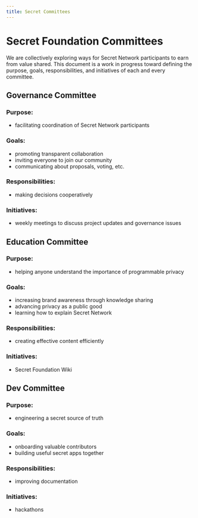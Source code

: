 ```yaml
---
title: Secret Committees
---
```


# Secret Foundation Committees

We are collectively exploring ways for Secret Network participants to earn from value shared. This document is a work in progress toward defining the purpose, goals, responsibilities, and initiatives of each and every committee.

## Governance Committee
### Purpose:
* facilitating coordination of Secret Network participants
### Goals: 
* promoting transparent collaboration
* inviting everyone to join our community
* communicating about proposals, voting, etc.
### Responsibilities:
* making decisions cooperatively
### Initiatives:
* weekly meetings to discuss project updates and governance issues

## Education Committee
### Purpose:
* helping anyone understand the importance of programmable privacy
### Goals:
* increasing brand awareness through knowledge sharing
* advancing privacy as a public good
* learning how to explain Secret Network
### Responsibilities:
* creating effective content efficiently
### Initiatives:
* Secret Foundation Wiki

## Dev Committee
### Purpose:
* engineering a secret source of truth
### Goals:
* onboarding valuable contributors
* building useful secret apps together
### Responsibilities:
* improving documentation
### Initiatives:
* hackathons
